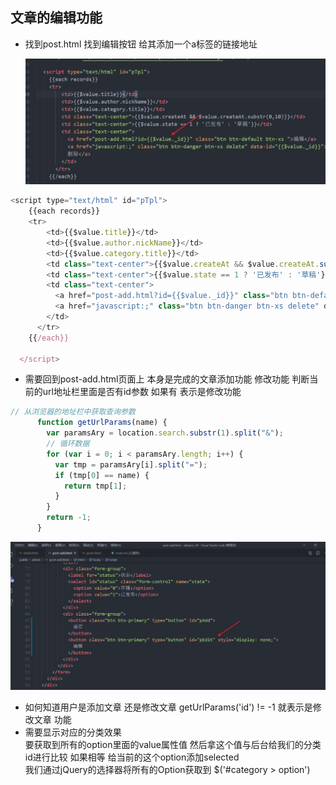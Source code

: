 ## 文章的编辑功能
- 找到post.html 找到编辑按钮 给其添加一个a标签的链接地址 

  ![1571622662018](assets/1571622662018.png)
```javascript
<script type="text/html" id="pTpl">
    {{each records}}
    <tr>
        <td>{{$value.title}}</td>
        <td>{{$value.author.nickName}}</td>
        <td>{{$value.category.title}}</td>
        <td class="text-center">{{$value.createAt && $value.createAt.substr(0,10)}}</td>
        <td class="text-center">{{$value.state == 1 ? '已发布' : '草稿'}}</td>
        <td class="text-center">
          <a href="post-add.html?id={{$value._id}}" class="btn btn-default btn-xs ">编辑</a>
          <a href="javascript:;" class="btn btn-danger btn-xs delete" data-id="{{$value._id}}">删除</a>
        </td>
      </tr>
    {{/each}}
  
  </script>
```
- 需要回到post-add.html页面上 本身是完成的文章添加功能  修改功能 
判断当前的url地址栏里面是否有id参数  如果有 表示是修改功能  
```javascript
// 从浏览器的地址栏中获取查询参数
      function getUrlParams(name) {
        var paramsAry = location.search.substr(1).split("&");
        // 循环数据
        for (var i = 0; i < paramsAry.length; i++) {
          var tmp = paramsAry[i].split("=");
          if (tmp[0] == name) {
            return tmp[1];
          }
        }
        return -1;
      }
```

![1571622728195](assets/1571622728195.png)

- 如何知道用户是添加文章 还是修改文章  getUrlParams('id') != -1 就表示是修改文章 功能  
- 需要显示对应的分类效果  
 要获取到所有的option里面的value属性值  然后拿这个值与后台给我们的分类id进行比较  如果相等 给当前的这个option添加selected  
 我们通过jQuery的选择器将所有的Option获取到 
 $('#category > option')


